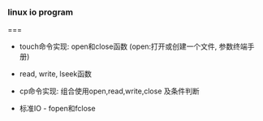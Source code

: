 ### linux io program
===
* touch命令实现: open和close函数
	(open:打开或创建一个文件, 参数终端手册)

* read, write, lseek函数

* cp命令实现: 组合使用open,read,write,close 及条件判断

* 标准IO - fopen和fclose

